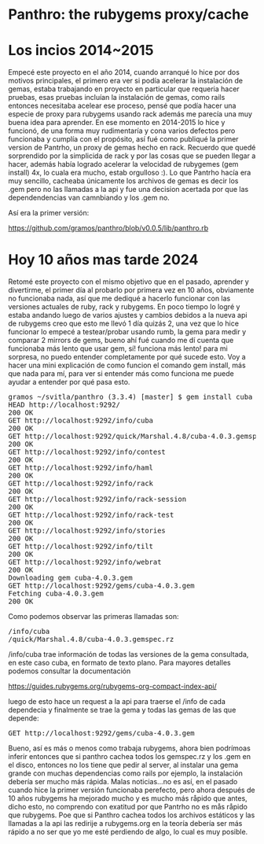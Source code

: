 Panthro: the rubygems proxy/cache
=================================

Los incios 2014~2015
=====================

Empecé este proyecto en el año 2014, cuando arranqué lo hice por dos motivos
principales, el primero era ver si podía acelerar la instalación de gemas,
estaba trabajando en proyecto en particular que requeria hacer pruebas, esas
pruebas incluían la instalación de gemas, como rails entonces necesitaba
acelear ese proceso, pensé que podía hacer una especie de proxy para rubygems
usando rack además me parecía una muy buena idea para aprender.
En ese momento en 2014-2015 lo hice y funcionó, de una forma muy rudimentaría
y cona varios defectos pero funcionaba y cumplía con el propósito, así fué
como publiqué la primer version de Pantrho, un proxy de gemas hecho en rack.
Recuerdo que quedé sorprendido por la simplicida de rack y por las cosas
que se pueden llegar a hacer, además había logrado acelerar la velocidad
de rubygemes (gem install) 4x, lo cuala era mucho, estab orgulloso :).
Lo que Pantrho hacía era muy sencillo, cacheaba únicamente los archivos
de gemas es decir los .gem pero no las llamadas a la api y fue una decision
acertada por que las dependendencias van camnbiando y los .gem no.

Así era la primer versión:

https://github.com/gramos/panthro/blob/v0.0.5/lib/panthro.rb

Hoy 10 años mas tarde 2024
===========================

Retomé este proyecto con el mismo objetivo que en el pasado, aprender
y divertirme, el primer día al probarlo por primera vez en 10 años,
obviamente no funcionaba nada, así que me dediqué a hacerlo funcionar
con las versiones actuales de ruby, rack y rubygems. En poco tiempo
lo logré y estaba andando luego de varios ajustes y cambios debidos
a la nueva api de rubygems creo que esto me llevó 1 día quizás 2,
una vez que lo hice funcionar lo empecé a testear/probar usando rumb,
la gema para medir y comparar 2 mirrors de gems, bueno ahí fué cuando
me dí cuenta que funcionaba más lento que usar gem, sí! funciona más
lento! para mi sorpresa, no puedo entender completamente por qué sucede esto.
Voy a hacer una mini explicación de como funcion el comando gem install,
más que nada para mí, para ver si entender más como funciona me puede
ayudar a entender por qué pasa esto.

<pre>
gramos ~/svitla/panthro (3.3.4) [master] $ gem install cuba --verbose
HEAD http://localhost:9292/
200 OK
GET http://localhost:9292/info/cuba
200 OK
GET http://localhost:9292/quick/Marshal.4.8/cuba-4.0.3.gemspec.rz
200 OK
GET http://localhost:9292/info/contest
200 OK
GET http://localhost:9292/info/haml
200 OK
GET http://localhost:9292/info/rack
200 OK
GET http://localhost:9292/info/rack-session
200 OK
GET http://localhost:9292/info/rack-test
200 OK
GET http://localhost:9292/info/stories
200 OK
GET http://localhost:9292/info/tilt
200 OK
GET http://localhost:9292/info/webrat
200 OK
Downloading gem cuba-4.0.3.gem
GET http://localhost:9292/gems/cuba-4.0.3.gem
Fetching cuba-4.0.3.gem
200 OK
</pre>

Como podemos observar las primeras llamadas son:

<pre>
/info/cuba
/quick/Marshal.4.8/cuba-4.0.3.gemspec.rz
</pre>

/info/cuba trae información de todas las versiones de la gema consultada,
en este caso cuba, en formato de texto plano. Para mayores
detalles podemos consultar la documentación

https://guides.rubygems.org/rubygems-org-compact-index-api/

luego de esto hace un request a la api para traerse el /info
de cada dependecia y finalmente se trae la gema y todas las
gemas de las que depende:


<pre>
GET http://localhost:9292/gems/cuba-4.0.3.gem
</pre>

Bueno, así es más o menos como trabaja rubygems,
ahora bien podrímoas inferir entonces que si
panthro cachea todos los gemspec.rz y los .gem
en el disco, entonces no los tiene que pedir al
server, al instalar una gema grande con muchas dependencias
como rails por ejemplo, la instalación debería ser
mucho más rápida. Malas noticias...no es así,
en el pasado cuando hice la primer versión funcionaba
perefecto, pero ahora después de 10 años rubygems
ha mejorado mucho y es mucho más råpido que antes,
dicho esto, no comprendo con exatitud por que
Pantrho no es mås råpido que rubygems. Poe que
si Panthro cachea todos los archivos estáticos
y las llamadas a la api las redirije a rubygems.org
en la teoría debería ser más rápido a no ser que yo
me esté perdiendo de algo, lo cual es muy posible.

